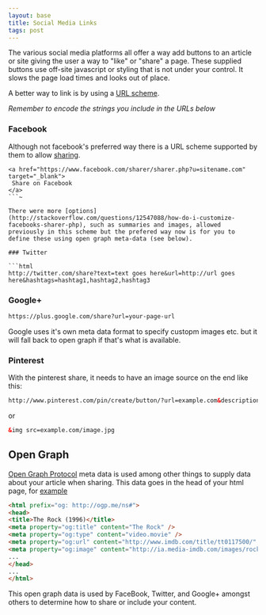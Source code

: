```yaml
---
layout: base
title: Social Media Links
tags: post
---
```


The various social media platforms all offer a way add buttons to an article or site giving the user a way to "like" or "share" a page. These supplied buttons use off-site javascript or styling that is not under your control. It slows the page load times and looks out of place.

A better way to link is by using a [URL scheme](http://stackoverflow.com/questions/7157411/adding-a-google-plus-one-or-share-link-to-an-email-newsletter).

*Remember to encode the strings you include in the URLs below*

### Facebook
Although not facebook's preferred way there is a URL scheme supported by them to allow [sharing](https://developers.facebook.com/docs/plugins/share-button).

```~html
<a href="https://www.facebook.com/sharer/sharer.php?u=sitename.com" target="_blank">
 Share on Facebook
</a>
```~

There were more [options](http://stackoverflow.com/questions/12547088/how-do-i-customize-facebooks-sharer-php), such as summaries and images, allowed previously in this scheme but the prefered way now is for you to define these using open graph meta-data (see below).

### Twitter

```html
http://twitter.com/share?text=text goes here&url=http://url goes here&hashtags=hashtag1,hashtag2,hashtag3
```

### Google+

```html
https://plus.google.com/share?url=your-page-url
```

Google uses it's own meta data format to specify custopm images etc. but it will fall back to open graph if that's what is available.

### Pinterest

With the pinterest share, it needs to have an image source on the end like this:

```html
http://www.pinterest.com/pin/create/button/?url=example.com&description=blabla&data-pin-do="buttonPin"&data-pin-config="none"&media=example.com/image.jpg
```

or 

```html
&img src=example.com/image.jpg
```

## Open Graph
[Open Graph Protocol](https://developers.facebook.com/docs/opengraph/) meta data is used among other things to supply data about your article when sharing. This data goes in the head of your html page, for [example](http://ogp.me)

```html
<html prefix="og: http://ogp.me/ns#">
<head>
<title>The Rock (1996)</title>
<meta property="og:title" content="The Rock" />
<meta property="og:type" content="video.movie" />
<meta property="og:url" content="http://www.imdb.com/title/tt0117500/" />
<meta property="og:image" content="http://ia.media-imdb.com/images/rock.jpg" />
...
</head>
...
</html>
```

This open graph data is used by FaceBook, Twitter, and Google+ amongst others to determine how to share or include your content.
